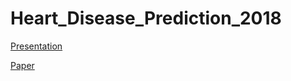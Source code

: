 # Heart_Disease_Prediction_2018

[Presentation](https://docs.google.com/presentation/d/1vsXHazl1f7tY5Ev4sWqCSnBNqib-RKoE/edit?usp=sharing&ouid=101995471808332066059&rtpof=true&sd=true)

[Paper](https://drive.google.com/file/d/1FeFQhYbaeYE9RZMAtdPechM9_jep0s0-/view?usp=sharing)

